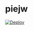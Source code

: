 # piejw
[![Deploy](https://www.herokucdn.com/deploy/button.png)](https://dashboard.heroku.com/new?template=https://github.com/jgirw/piejw)
